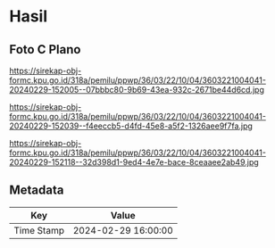 # Hasil

## Foto C Plano

https://sirekap-obj-formc.kpu.go.id/318a/pemilu/ppwp/36/03/22/10/04/3603221004041-20240229-152005--07bbbc80-9b69-43ea-932c-2671be44d6cd.jpg

https://sirekap-obj-formc.kpu.go.id/318a/pemilu/ppwp/36/03/22/10/04/3603221004041-20240229-152039--f4eeccb5-d4fd-45e8-a5f2-1326aee9f7fa.jpg

https://sirekap-obj-formc.kpu.go.id/318a/pemilu/ppwp/36/03/22/10/04/3603221004041-20240229-152118--32d398d1-9ed4-4e7e-bace-8ceaaee2ab49.jpg


## Metadata

| Key        | Value               |
| ---------- | ------------------- |
| Time Stamp | 2024-02-29 16:00:00 |



